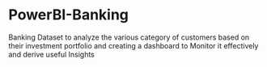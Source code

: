 # PowerBI-Banking
Banking Dataset to analyze the various category of customers based on their investment portfolio and creating a dashboard to Monitor it effectively and derive useful Insights
